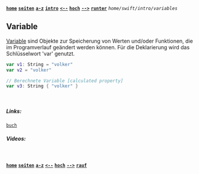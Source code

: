 <!-- Navigation top -->
[__`home`__][home] [__`seiten`__][seiten] [__`a-z`__][content] [__`intro`__][content2] [__`<--`__][left] [__`hoch`__][up] [__`-->`__][right] [__`runter`__][bottom] _`home/swift/intro/variables`_

<!-- Navigation links -->
[home]:     ./home
[seiten]:   ./home-pages
[content]:  ./home-az
[content2]: ./swift-intro-az
[left]:     ./swift-intro-constants
[up]:       ./swift-intro/#variablen
[right]:    ./swift-intro-access_modifiers
[top]:      #
[bottom]:   #links

<!-- CONTENT START ############################################## -->

## Variable
   
[Variable](https://docs.swift.org/swift-book/documentation/the-swift-programming-language/thebasics/#Naming-Constants-and-Variables) sind Objekte zur Speicherung von Werten und/oder Funktionen, die im Programverlauf geändert werden können. Für die Deklarierung wird das Schlüsselwort 'var' genutzt.
    
```swift
var v1: String = "volker"
var v2 = "volker"
```

```swift
// Berechnete Variable [calculated property]
var v3: String { "volker" }   
```

<!-- CONTENT END ############################################## -->

<!-- Comment [__`rauf`__][top] [__`runter`__][bottom] -->

<!-- Links --> <br>
##### Links:
<!--   
[`doku`](, "Apple Dokumentation")
--> 
[`buch`](https://docs.swift.org/swift-book/documentation/the-swift-programming-language/thebasics/#Constants-and-Variables, "Swift.org Buch")
[]() []()

##### Videos:
[]() []()

<!-- Navigation bottom --> <br>
[__`home`__][home] [__`seiten`__][seiten] [__`a-z`__][content] [__`<--`__][left] [__`hoch`__][up] [__`-->`__][right] [__`rauf`__][top]